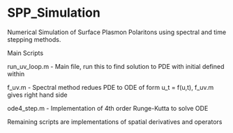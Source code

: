 # SPP_Simulation
Numerical Simulation of Surface Plasmon Polaritons using spectral and time stepping methods.


Main Scripts

run_uv_loop.m - Main file, run this to find solution to PDE with initial defined within

f_uv.m - Spectral method redues PDE to ODE of form u_t = f(u,t), f_uv.m gives right hand side

ode4_step.m - Implementation of 4th order Runge-Kutta to solve ODE


Remaining scripts are implementations of spatial derivatives and operators
